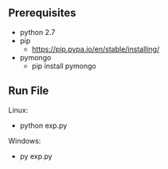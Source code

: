 ## Prerequisites
* python 2.7
* pip
  * https://pip.pypa.io/en/stable/installing/
* pymongo
  * pip install pymongo

## Run File
Linux:
* python exp.py

Windows:
* py exp.py

